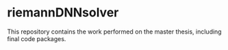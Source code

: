 # riemannDNNsolver
This repository contains the work performed on the master thesis, including final code packages.
